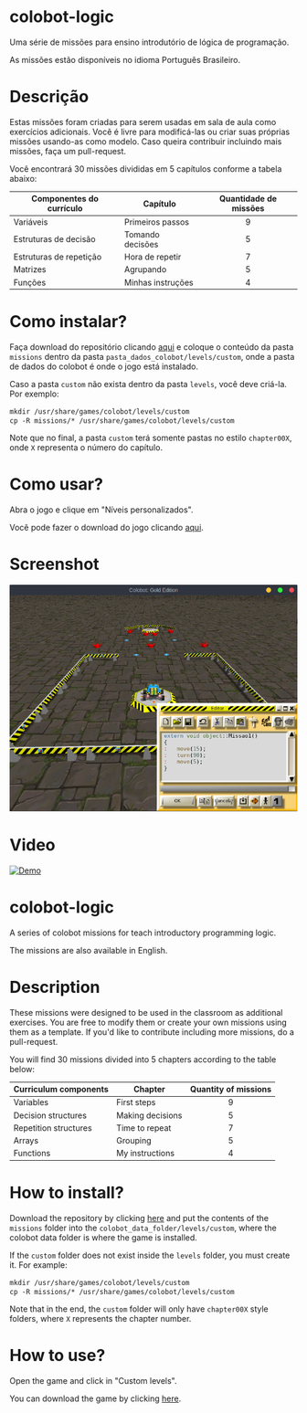 # colobot-logic

Uma série de missões para ensino introdutório de lógica de programação.

As missões estão disponíveis no idioma Português Brasileiro.

# Descrição

Estas missões foram criadas para serem usadas em sala de aula como exercícios adicionais. Você é livre para modificá-las ou criar suas próprias missões usando-as como modelo. Caso queira contribuir incluindo mais missões, faça um pull-request. 

Você encontrará 30 missões divididas em 5 capítulos conforme a tabela abaixo:

| Componentes do currículo | Capítulo | Quantidade de missões |
| --- | --- | :---: |
| Variáveis  | Primeiros passos  | 9 |
| Estruturas de decisão  | Tomando decisões  | 5 |
| Estruturas de repetição  | Hora de repetir  | 7 |
| Matrizes  | Agrupando  | 5 |
| Funções  | Minhas instruções  | 4 |

# Como instalar?

Faça download do repositório clicando [aqui](https://github.com/badernageral/colobot-logic/archive/master.zip) e coloque o conteúdo da pasta ```missions``` dentro da pasta ```pasta_dados_colobot/levels/custom```, onde a pasta de dados do colobot é onde o jogo está instalado. 

Caso a pasta ```custom``` não exista dentro da pasta ```levels```, você deve criá-la. Por exemplo:

```
mkdir /usr/share/games/colobot/levels/custom
cp -R missions/* /usr/share/games/colobot/levels/custom
```

Note que no final, a pasta ```custom``` terá somente pastas no estilo ```chapter00X```, onde ```X``` representa o número do capítulo.

# Como usar?

Abra o jogo e clique em "Níveis personalizados".

Você pode fazer o download do jogo clicando [aqui](https://colobot.info).

# Screenshot

![Screenshot](https://github.com/badernageral/colobot-logic/blob/master/screenshot.png)

# Video

[![Demo](http://img.youtube.com/vi/UT3ukg5PJo0/0.jpg)](http://www.youtube.com/watch?v=UT3ukg5PJo0 "Demo")

# colobot-logic

A series of colobot missions for teach introductory programming logic.

The missions are also available in English.

# Description

These missions were designed to be used in the classroom as additional exercises. You are free to modify them or create your own missions using them as a template. If you'd like to contribute including more missions, do a pull-request.

You will find 30 missions divided into 5 chapters according to the table below:

| Curriculum components  | Chapter | Quantity of missions |
| --- | --- | :---: |
| Variables  | First steps  | 9 |
| Decision structures  | Making decisions  | 5 |
| Repetition structures  | Time to  repeat  | 7 |
| Arrays  | Grouping  | 5 |
| Functions  | My instructions  | 4 |

# How to install?

Download the repository by clicking [here](https://github.com/badernageral/colobot-logic/archive/master.zip) and put the contents of the ```missions``` folder into the ```colobot_data_folder/levels/custom```, where the colobot data folder is where the game is installed.

If the ```custom``` folder does not exist inside the ```levels``` folder, you must create it. For example:


```
mkdir /usr/share/games/colobot/levels/custom
cp -R missions/* /usr/share/games/colobot/levels/custom
```

Note that in the end, the ```custom``` folder will only have ```chapter00X``` style folders, where ```X``` represents the chapter number.

# How to use?

Open the game and click in "Custom levels".

You can download the game by clicking [here](https://colobot.info).
